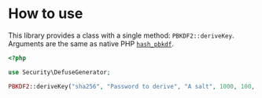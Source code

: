 How to use
==========

This library provides a class with a single method: `PBKDF2::deriveKey`. Arguments are the same as native PHP [`hash_pbkdf`](http://php.net/manual/en/function.hash-pbkdf2.php).

```php
<?php

use Security\DefuseGenerator;

PBKDF2::deriveKey("sha256", "Password to derive", "A salt", 1000, 100, false);
```
